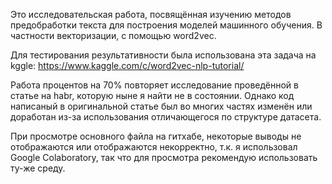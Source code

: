 Это исследовательская работа, посвящённая изучению методов предобработки текста для построения моделей машинного обучения. В частности векторизации, с помощью word2vec.

Для тестирования результативности была использована эта задача на kggle: https://www.kaggle.com/c/word2vec-nlp-tutorial/

Работа процентов на 70% повторяет исследование проведённой в статье на habr, которую ныне я найти не в состоянии. Однако код написаный в оригинальной статье был во многих частях изменён или доработан из-за использования отличающегося по структуре датасета.

При просмотре основного файла на гитхабе, некоторые выводы не отображаются  или отображаются некорректно, т.к. я использовал Google Colaboratory, так что для просмотра рекомендую использовать ту-же среду.
